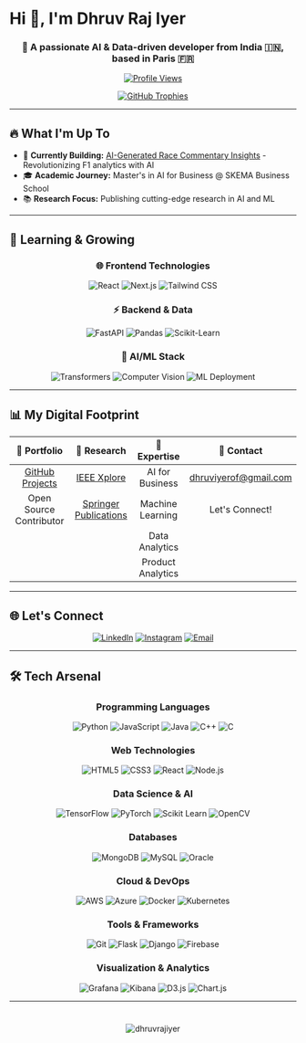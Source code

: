 # Hi 👋, I'm Dhruv Raj Iyer

<div align="center">
  
### 🚀 A passionate AI & Data-driven developer from India 🇮🇳, based in Paris 🇫🇷

[![Profile Views](https://komarev.com/ghpvc/?username=dhruvrajiyer&label=Profile%20views&color=0e75b6&style=for-the-badge)](https://github.com/dhruvrajiyer)

[![GitHub Trophies](https://github-profile-trophy.vercel.app/?username=dhruvrajiyer&theme=nord&column=4&margin-w=15&margin-h=15)](https://github.com/ryo-ma/github-profile-trophy)

</div>

---

## 🔥 What I'm Up To

- 🔭 **Currently Building:** [AI-Generated Race Commentary Insights](https://github.com/DhruvRajIyer/F1_ML_PREDICTOR-2025) - Revolutionizing F1 analytics with AI
- 🎓 **Academic Journey:** Master's in AI for Business @ SKEMA Business School
- 📚 **Research Focus:** Publishing cutting-edge research in AI and ML

---

## 🎯 Learning & Growing

<div align="center">

### 🌐 Frontend Technologies
![React](https://img.shields.io/badge/React-61DAFB?style=for-the-badge&logo=react&logoColor=black)
![Next.js](https://img.shields.io/badge/Next.js-000000?style=for-the-badge&logo=next.js&logoColor=white)
![Tailwind CSS](https://img.shields.io/badge/Tailwind_CSS-38B2AC?style=for-the-badge&logo=tailwind-css&logoColor=white)

### ⚡ Backend & Data
![FastAPI](https://img.shields.io/badge/FastAPI-009688?style=for-the-badge&logo=fastapi&logoColor=white)
![Pandas](https://img.shields.io/badge/Pandas-150458?style=for-the-badge&logo=pandas&logoColor=white)
![Scikit-Learn](https://img.shields.io/badge/Scikit_Learn-F7931E?style=for-the-badge&logo=scikit-learn&logoColor=white)

### 🤖 AI/ML Stack
![Transformers](https://img.shields.io/badge/🤗_Transformers-FFD21E?style=for-the-badge)
![Computer Vision](https://img.shields.io/badge/Computer_Vision-FF6B6B?style=for-the-badge)
![ML Deployment](https://img.shields.io/badge/ML_Deployment-4ECDC4?style=for-the-badge)

</div>

---

## 📊 My Digital Footprint

<div align="center">

| 💼 **Portfolio** | 📝 **Research** | 💬 **Expertise** | 📧 **Contact** |
|:----------------:|:---------------:|:-----------------:|:--------------:|
| [GitHub Projects](https://github.com/DhruvRajIyer) | [IEEE Xplore](https://ieeexplore.ieee.org/author/204996599668328) | AI for Business | dhruviyerof@gmail.com |
| Open Source Contributor | [Springer Publications](https://link.springer.com/search?sortBy=newestFirst&dc.creator=Dhruv%20Raj%20Iyer) | Machine Learning | Let's Connect! |
| | | Data Analytics | |
| | | Product Analytics | |

</div>

---

## 🌐 Let's Connect

<div align="center">

[![LinkedIn](https://img.shields.io/badge/LinkedIn-0077B5?style=for-the-badge&logo=linkedin&logoColor=white)](https://linkedin.com/in/dhruv-iyer-181801265)
[![Instagram](https://img.shields.io/badge/Instagram-E4405F?style=for-the-badge&logo=instagram&logoColor=white)](https://instagram.com/dhruv_iyer)
[![Email](https://img.shields.io/badge/Email-D14836?style=for-the-badge&logo=gmail&logoColor=white)](mailto:dhruviyerof@gmail.com)

</div>

---

## 🛠️ Tech Arsenal

<div align="center">

### Programming Languages
![Python](https://img.shields.io/badge/Python-3776AB?style=for-the-badge&logo=python&logoColor=white)
![JavaScript](https://img.shields.io/badge/JavaScript-F7DF1E?style=for-the-badge&logo=javascript&logoColor=black)
![Java](https://img.shields.io/badge/Java-ED8B00?style=for-the-badge&logo=java&logoColor=white)
![C++](https://img.shields.io/badge/C++-00599C?style=for-the-badge&logo=c%2B%2B&logoColor=white)
![C](https://img.shields.io/badge/C-00599C?style=for-the-badge&logo=c&logoColor=white)

### Web Technologies
![HTML5](https://img.shields.io/badge/HTML5-E34F26?style=for-the-badge&logo=html5&logoColor=white)
![CSS3](https://img.shields.io/badge/CSS3-1572B6?style=for-the-badge&logo=css3&logoColor=white)
![React](https://img.shields.io/badge/React-20232A?style=for-the-badge&logo=react&logoColor=61DAFB)
![Node.js](https://img.shields.io/badge/Node.js-43853D?style=for-the-badge&logo=node.js&logoColor=white)

### Data Science & AI
![TensorFlow](https://img.shields.io/badge/TensorFlow-FF6F00?style=for-the-badge&logo=tensorflow&logoColor=white)
![PyTorch](https://img.shields.io/badge/PyTorch-EE4C2C?style=for-the-badge&logo=pytorch&logoColor=white)
![Scikit Learn](https://img.shields.io/badge/scikit--learn-F7931E?style=for-the-badge&logo=scikit-learn&logoColor=white)
![OpenCV](https://img.shields.io/badge/OpenCV-27338e?style=for-the-badge&logo=OpenCV&logoColor=white)

### Databases
![MongoDB](https://img.shields.io/badge/MongoDB-4EA94B?style=for-the-badge&logo=mongodb&logoColor=white)
![MySQL](https://img.shields.io/badge/MySQL-00000F?style=for-the-badge&logo=mysql&logoColor=white)
![Oracle](https://img.shields.io/badge/Oracle-F80000?style=for-the-badge&logo=oracle&logoColor=white)

### Cloud & DevOps
![AWS](https://img.shields.io/badge/Amazon_AWS-232F3E?style=for-the-badge&logo=amazon-aws&logoColor=white)
![Azure](https://img.shields.io/badge/Microsoft_Azure-0089D0?style=for-the-badge&logo=microsoft-azure&logoColor=white)
![Docker](https://img.shields.io/badge/Docker-2496ED?style=for-the-badge&logo=docker&logoColor=white)
![Kubernetes](https://img.shields.io/badge/Kubernetes-326ce5?style=for-the-badge&logo=kubernetes&logoColor=white)

### Tools & Frameworks
![Git](https://img.shields.io/badge/Git-F05032?style=for-the-badge&logo=git&logoColor=white)
![Flask](https://img.shields.io/badge/Flask-000000?style=for-the-badge&logo=flask&logoColor=white)
![Django](https://img.shields.io/badge/Django-092E20?style=for-the-badge&logo=django&logoColor=white)
![Firebase](https://img.shields.io/badge/Firebase-039BE5?style=for-the-badge&logo=Firebase&logoColor=white)

### Visualization & Analytics
![Grafana](https://img.shields.io/badge/Grafana-F46800?style=for-the-badge&logo=grafana&logoColor=white)
![Kibana](https://img.shields.io/badge/Kibana-005571?style=for-the-badge&logo=kibana&logoColor=white)
![D3.js](https://img.shields.io/badge/D3.js-F9A03C?style=for-the-badge&logo=d3.js&logoColor=white)
![Chart.js](https://img.shields.io/badge/Chart.js-F5788D.svg?style=for-the-badge&logo=chart.js&logoColor=white)

</div>

---

<div align="center">

#

<p><img align="center" src="https://github-readme-streak-stats.herokuapp.com/?user=dhruvrajiyer&" alt="dhruvrajiyer" /></p>
